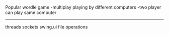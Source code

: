 Popular wordle game
-multiplay playing by different computers
-two player can play same computer

***
threads
sockets
swing.ui
file operations


